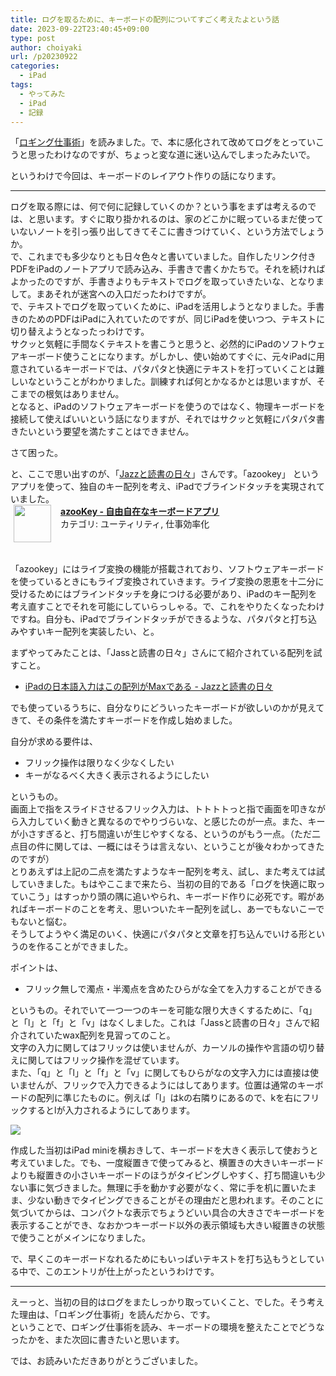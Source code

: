 ```yaml
---
title: ログを取るために、キーボードの配列についてすごく考えたよという話
date: 2023-09-22T23:40:45+09:00
type: post
author: choiyaki
url: /p20230922
categories: 
  - iPad
tags:
  - やってみた
  - iPad
  - 記録
---
```

「[ロギング仕事術](https://amzn.to/456Ww3c)」を読みました。で、本に感化されて改めてログをとっていこうと思ったわけなのですが、ちょっと変な道に迷い込んでしまったみたいで。  
  
というわけで今回は、キーボードのレイアウト作りの話になります。  
  
---
  
ログを取る際には、何で何に記録していくのか？という事をまずは考えるのでは、と思います。すぐに取り掛かれるのは、家のどこかに眠っているまだ使っていないノートを引っ張り出してきてそこに書きつけていく、という方法でしょうか。  
で、これまでも多少なりとも日々色々と書いていました。自作したリンク付きPDFをiPadのノートアプリで読み込み、手書きで書くかたちで。それを続ければよかったのですが、手書きよりもテキストでログを取っていきたいな、となりまして。まあそれが迷宮への入口だったわけですが。  
で、テキストでログを取っていくために、iPadを活用しようとなりました。手書きのためのPDFはiPadに入れていたのですが、同じiPadを使いつつ、テキストに切り替えようとなったっわけです。  
サクッと気軽に手間なくテキストを書こうと思うと、必然的にiPadのソフトウェアキーボード使うことになります。がしかし、使い始めてすぐに、元々iPadに用意されているキーボードでは、パタパタと快適にテキストを打っていくことは難しいなということがわかりました。訓練すれば何とかなるかとは思いますが、そこまでの根気はありません。  
となると、iPadのソフトウェアキーボードを使うのではなく、物理キーボードを接続して使えばいいという話になりますが、それではサクッと気軽にパタパタ書きたいという要望を満たすことはできません。  
  
さて困った。  
  
と、ここで思い出すのが、「[Jazzと読書の日々](https://wineroses.hatenablog.com/)」さんです。「azookey」 というアプリを使って、独自のキー配列を考え、iPadでブラインドタッチを実現されていました。  
<span class="appIcon"><img class="appIconImg" height="60" src="https://is1-ssl.mzstatic.com/image/thumb/Purple116/v4/70/96/23/709623db-331a-3e3b-a118-e9e49e0116fe/AppIcon-0-0-1x_U007emarketing-0-7-0-sRGB-85-220.png/60x60bb.jpg" style="float:left;margin: 0px 15px 15px 5px;"></span><span class="appName"><strong><a href="https://apps.apple.com/jp/app/azookey-%E8%87%AA%E7%94%B1%E8%87%AA%E5%9C%A8%E3%81%AA%E3%82%AD%E3%83%BC%E3%83%9C%E3%83%BC%E3%83%89%E3%82%A2%E3%83%97%E3%83%AA/id1542709230?uo=4" target="itunes_store">azooKey - 自由自在なキーボードアプリ</a></strong></span><br><span class="appCategory">カテゴリ: ユーティリティ, 仕事効率化</span><br><span class="badgeS" style="display:inline-block; margin:6px"><a href="https://apps.apple.com/jp/app/azookey-%E8%87%AA%E7%94%B1%E8%87%AA%E5%9C%A8%E3%81%AA%E3%82%AD%E3%83%BC%E3%83%9C%E3%83%BC%E3%83%89%E3%82%A2%E3%83%97%E3%83%AA/id1542709230?uo=4" target="itunes_store" style="display:inline-block;overflow:hidden;background:url(http://linkmaker.itunes.apple.com/htmlResources/assets//images/web/linkmaker/badge_appstore-sm.png) no-repeat;width:61px;height:15px;"></a></span><br style="clear:both;">  
「azookey」にはライブ変換の機能が搭載されており、ソフトウェアキーボードを使っているときにもライブ変換されていきます。ライブ変換の恩恵を十二分に受けるためにはブラインドタッチを身につける必要があり、iPadのキー配列を考え直すことでそれを可能にしていらっしゃる。で、これをやりたくなったわけですね。自分も、iPadでブラインドタッチができるような、パタパタと打ち込みやすいキー配列を実装したい、と。  
  
まずやってみたことは、「Jassと読書の日々」さんにて紹介されている配列を試すこと。  
  
- [iPadの日本語入力はこの配列がMaxである - Jazzと読書の日々](https://wineroses.hatenablog.com/entry/2023/09/18/112548)  
  
でも使っているうちに、自分なりにどういったキーボードが欲しいのかが見えてきて、その条件を満たすキーボードを作成し始めました。  
  
自分が求める要件は、  
  
- フリック操作は限りなく少なくしたい  
- キーがなるべく大きく表示されるようにしたい  
  
というもの。  
画面上で指をスライドさせるフリック入力は、トトトトっと指で画面を叩きながら入力していく動きと異なるのでやりづらいな、と感じたのが一点。また、キーが小さすぎると、打ち間違いが生じやすくなる、というのがもう一点。（ただ二点目の件に関しては、一概にはそうは言えない、ということが後々わかってきたのですが）  
とりあえずは上記の二点を満たすようなキー配列を考え、試し、また考えては試していきました。もはやここまで来たら、当初の目的である「ログを快適に取っていこう」はすっかり頭の隅に追いやられ、キーボード作りに必死です。暇があればキーボードのことを考え、思いついたキー配列を試し、あーでもないこーでもないと悩む。  
そうしてようやく満足のいく、快適にパタパタと文章を打ち込んでいける形というのを作ることができました。  
  
ポイントは、  
  
- フリック無しで濁点・半濁点を含めたひらがな全てを入力することができる  
  
というもの。それでいて一つ一つのキーを可能な限り大きくするために、「q」と「l」と「f」と「v」はなくしました。これは「Jassと読書の日々」さんで紹介されていたwax配列を見習ってのこと。  
文字の入力に関してはフリックは使いませんが、カーソルの操作や言語の切り替えに関してはフリック操作を混ぜています。  
また、「q」と「l」と「f」と「v」に関してもひらがなの文字入力には直接は使いませんが、フリックで入力できるようにはしてあります。位置は通常のキーボードの配列に準じたものに。例えば「l」はkの右隣りにあるので、kを右にフリックするとlが入力されるようにしてあります。  
  
![](https://gyazo.com/e58aa28f2fb111f486cdf7de2f17bac9.jpg)  
  
作成した当初はiPad miniを横おきして、キーボードを大きく表示して使おうと考えていました。でも、一度縦置きで使ってみると、横置きの大きいキーボードよりも縦置きの小さいキーボードのほうがタイピングしやすく、打ち間違いも少ない事に気づきました。無理に手を動かす必要がなく、常に手を机に置いたまま、少ない動きでタイピングできることがその理由だと思われます。そのことに気づいてからは、コンパクトな表示でちょうどいい具合の大きさでキーボードを表示することができ、なおかつキーボード以外の表示領域も大きい縦置きの状態で使うことがメインになりました。  
  
で、早くこのキーボードなれるためにもいっぱいテキストを打ち込もうとしている中で、このエントリが仕上がったというわけです。  
  
---  
  
えーっと、当初の目的はログをまたしっかり取っていくこと、でした。そう考えた理由は、「ロギング仕事術」を読んだから、です。  
ということで、ロギング仕事術を読み、キーボードの環境を整えたことでどうなったかを、また次回に書きたいと思います。  
  
では、お読みいただきありがとうございました。
